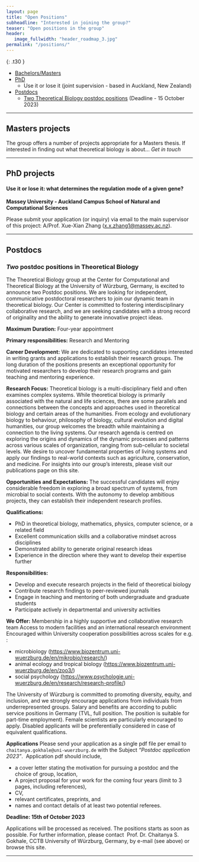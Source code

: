 ```yaml
---
layout: page
title: "Open Positions"
subheadline: "Interested in joining the group?"
teaser: "Open positions in the group"
header:
   image_fullwidth: "header_roadmap_3.jpg"
permalink: "/positions/"
---
```


{: .t30 }

- [Bachelors/Masters](#masters)
- [PhD](#phd)
	- Use it or lose it (joint supervision - based in Auckland, New Zealand)
- [Postdocs](#postdocs)
	- [Two Theoretical Biology postdoc positions](#pd1) (Deadline - 15 October 2023)

<!--	- [Endosymbiosis (Theoretical/Experimental joint mentorship based in Konstanz, Germany)](#pd2)
	- [MSCA postdoctoral fellowships (deadling for grant application is 13th September)](#pd3)-->

---

## Masters projects <a name="masters"></a>

The group offers a number of projects appropriate for a Masters thesis. If interested in finding out what theoretical biology is about...
*Get in touch*

<!--
- With great power comes great responsibility: The effect of power dynamics on belief and trust spreading. 
	- Individuals with more power in the belief-choosing process
	- Individuals with more power to proliferate 
- Is nonconformism smart or just stubborn? 
	- The effect of introducing stubborn individuals who don't conform to the chosen narrative in the belief model
- What if it was learned? 
	- Introduction of learning dynamics for the beliefs instead of the random mutation process. 
- Eco-evolutionary dynamics of synchronized emergence
Synchronized reproduction evolved in multiple species the presence of environmental cycles. However, within a single species like the marine midge *Clunio marinus*, there exist different emergence patterns within the lunar cycle. Two theoretical frameworks to investigate the possible evolutionary histories of the different strains and emergence patterns:
	- Adaptive dynamics: evolution of traits through mutation and fixation
 	- Reinforcement learning: treating the emergence of an individual as a decision process, what decisions results in the best outcome?
-->
---




## PhD projects <a name="phd"></a>

<!--Through the [EvoGamesPlus](https://www.maastrichtuniversity.nl/evogamesplus/vacancies) funding scheme of the European Union’s Horizon 2020 Research and Innovation Programme under the Marie Skłodowska-Curie grant, numerous early career fellowships are available.
Our group is a part of the funding scheme. Please check the website and the eligibility requriments for our open call.-->



#### Use it or lose it: what determines the regulation mode of a given gene?

**Massey University - Auckland Campus    School of Natural and Computational Sciences**

Please submit your application (or inquiry) via email to the main supervisor of this project: A/Prof. Xue-Xian Zhang (x.x.zhang1@massey.ac.nz).

<!--<span style="color:gray"> The following are some of the topics that the group is interested in developing further. However the exact project is often tailored to the interests of the candidate. We are interested in recruiting interested PhD students through the next round of the [International Max Planck Research School](https://www.evolbio.mpg.de/3017297/application)-->

<!--#### Eco-evolutionary tuning of biological clocks
Biological clocks are oscillating physiological processes which allow organisms to coordinate their life with environmental cycles such as night and day, seasons or tides. They are synchronized with the environment through a process called entrainment. Usually, biological clocks can be entrained by several environmental factors such as light, temperature or humidity. All of those factors are inherently subject to noise. Starting from existing models of entrainment, we would like to develop a mechanistic model for how several noisy factors jointly entrain the clock. This includes stochastic approaches, development of probabilistic models, and demonstrating the robustness of oscillations to environmental noise. In a second step, we would like to study the evolution of such a mechanistic model along with ecological (biotic and abiotic) inputs. We are interested in developing the skills and supporting the career of a student with a background in physics or applied mathematics, keenly interested in evolutionary biology. **Prior experience in the dynamical systems and in particular the theory of phase oscillators is desirable but not required at the start. While offered by Gokhale, the project will develop in close collaboration with the group of [Tobias Kaiser](https://www.evolbio.mpg.de/biologicalclocks).**-->
<!--#### Eco-eco-evolutionary agriculture
Working at the interface of _eco_logy, _eco_nomics and _evo_lution this project takes on the true meaning of translational biology. Feeding more than 7 billion people puts immense pressure on the farming industry — especially since it is required not just for providing food directly to humans but also for feeding livestock. Similar to the antibiotic resistance issue in medicine, we are dealing with ever-evolving more virulent parasites in agriculture. Thousands of years of monocultures have reduced the genetic diversity, as well as the ability of the plants to fight back. This project aims to understand this interaction taking into account different ecological, evolutionary and economic standpoints. Ecologically, we need to ascertain how we are changing the environment by driving artificially selected variants of crops and their potential to disrupt the wild varieties of the host plant. Evolutionarily, the host-pathogen dynamics need to be understood: how do the evolution of pathogen virulence and the eco-evolutionary dynamics change when considering multiple pathogen/crop species? Lastly, all the previous points coalesce at the economic standpoint, to make sure that the farmers do not lose more yield than necessary while keeping the technique sustainable.  **Knowledge about the theory of dynamical systems, stochastic processes and scientific computing would be desirable. A keen interest in interfacing with bioeconomists and field ecologists is a requirement.**-->
<!--#### Co-evolutionary dynamics in the light of extended evolutionary synthesis
Theories of predator-prey, host-parasite dynamics are a part of classical ecology. Together with evolution, we can address Red-Queen like scenarios with ever-evolving antagonists. The extended evolutionary synthesis includes phenomena such as innovation and learning. Personality effects of individual antagonists are often averaged out.
The project aims to incorporate extended evolutionary synthesis properties in the traditional co-evolution models.
The project involves theory development from an ecological and evolutionary point of view with implementations from techniques from machine learning. 
The theory will be developed together with an experimental collaborator working on the individual variation in the predatory behaviour of spiders. 
Primarily developed as a theory project, the ideal candidate is expected to be highly enthusiastic, working at the interface of theory development, machine learning and artificial intelligence and interacting with experimentalists.
**Knowledge about the theory of dynamical systems, stochastic processes, learning algorithms and scientific computing would be desirable. Familiarity with evolutionary and ecological models of co-evolution and mathematical biology would be an advantage, but if not, then a keen interest in the same is a requirement.**-->

---

## Postdocs <a name="postdocs"></a>

### _Two_ postdoc positions in Theoretical Biology <a name="pd1"></a>

The Theoretical Biology group at the Center for Computational and Theoretical Biology at the University of Würzburg, Germany, is excited to announce two Postdoc positions. We are looking for independent, communicative postdoctoral researchers to join our dynamic team in theoretical biology. Our Center is committed to fostering interdisciplinary collaborative research, and we are seeking candidates with a strong record of originality and the ability to generate innovative project ideas.

**Maximum Duration:** Four-year appointment

**Primary responsibilities:** Research and Mentoring

**Career Development:** We are dedicated to supporting candidates interested in writing grants and applications to establish their research groups. The long duration of the positions presents an exceptional opportunity for motivated researchers to develop their research programs and gain teaching and mentoring experience.

**Research Focus:**
Theoretical biology is a multi-disciplinary field and often examines complex systems. While theoretical biology is primarily associated with the natural and life sciences, there are some parallels and connections between the concepts and approaches used in theoretical biology and certain areas of the humanities. From ecology and evolutionary biology to behaviour, philosophy of biology, cultural evolution and digital humanities, our group welcomes the breadth while maintaining a connection to the living systems. Our research agenda is centred on exploring the origins and dynamics of the dynamic processes and patterns across various scales of organization, ranging from sub-cellular to societal levels. We desire to uncover fundamental properties of living systems and apply our findings to real-world contexts such as agriculture, conservation, and medicine. For insights into our group’s interests, please visit our publications page on this site.

**Opportunities and Expectations:**
The successful candidates will enjoy considerable freedom in exploring a broad spectrum of systems, from microbial to social contexts. With the autonomy to develop ambitious projects, they can establish their independent research profiles.

**Qualifications:**

* PhD in theoretical biology, mathematics, physics, computer science, or a related field
* Excellent communication skills and a collaborative mindset across disciplines
* Demonstrated ability to generate original research ideas
* Experience in the direction where they want to develop their expertise further 

**Responsibilities:**

* Develop and execute research projects in the field of theoretical biology
* Contribute research findings to peer-reviewed journals
* Engage in teaching and mentoring of both undergraduate and graduate students
* Participate actively in departmental and university activities

**We Offer:**
Membership in a highly supportive and collaborative research team
Access to modern facilities and an international research environment
Encouraged within University cooperation possibilities across scales for e.g. :

* microbiology (https://www.biozentrum.uni-wuerzburg.de/en/mikrobio/research/)
* animal ecology and tropical biology (https://www.biozentrum.uni-wuerzburg.de/en/zoo3/)
* social psychology (https://www.psychologie.uni-wuerzburg.de/en/research/research-profile/)

The University of Würzburg is committed to promoting diversity, equity, and inclusion, and we strongly encourage applications from individuals from underrepresented groups.
Salary and benefits are according to public service positions in Germany (TVL, full position. The position is suitable for part-time employment). Female scientists are particularly encouraged to apply. Disabled applicants will be preferentially considered in case of equivalent qualifications. 

**Applications**
Please send your application as a single pdf file per email to  
``chaitanya.gokhale@uni-wuerzburg.de`` with the Subject *“Postdoc application 2023”*. 
Application pdf should include,

* a cover letter stating the motivation for pursuing a postdoc and the choice of group, location,
* A project proposal for your work for the coming four years (limit to 3 pages, including references),
* CV, 
* relevant certificates, preprints, and 
* names and contact details of at least two potential referees.


**Deadline: 15th of October 2023**

Applications will be processed as received. The positions starts as soon as possible.
For further information, please contact 
Prof. Dr. Chaitanya S. Gokhale, CCTB University of Würzburg, Germany, by e-mail (see above) or browse this site.

---
<!--
### Endosymbiosis <a name="pd2"></a>

University of Konstanz evolutionary theory, mathematical
modeling, theoretical biology.

This project is a collaboration between Lutz Becks (University of
Konstanz; https://www.limnologie.uni-konstanz.de/becks), Peter Czuppon
(University of Münster, https://czuppon.net/) and Chaitanya Gokhale
(University of Würzburg, https://tecoevo.github.io/) and aims to develop
theory based on experimental work. Highly motivated candidates with a
PhD in evolutionary theory, mathematical modeling or theoretical biology
are encouraged to apply. Previous work in the context of evolutionary
transitions, the evolution of symbioses or species interactions is an
advantage. Candidates should demonstrate an enthusiasm for basic research
and an interest in mechanistic and phenomenological modeling. The
successful candidate should be able to communicate effectively with
people from a wide range of disciplines.

Funding is available for 18 months with the possibility for extension.

Location: The main place of work will be at the University of Konstanz,
but the postdoc is expected to travel to W?rzburg/M?nster for research
visits. The collaborative research environment in the group is highly
integrative, very international and conducted in English. Konstanz
is a very beautiful and pleasant place to live as it borders the third
largest lake in Central Europe and lies at the foothills of the Alps. The
University of Konstanz is an equal opportunities employer.

Interested candidates should send a CV, a short cover letter highlighting
interests and potential research questions, and contact details of
two professional referees to lutz.becks@uni-konstanz.de. Review of
applications will begin immediately and will continue until the position
is filled.

Prof. Dr. Lutz Becks
University of Konstanz
Aquatic Ecology and Evolution
Limnological Institute
Mainaustra?e 252
78464 Konstanz / Egg Germany
Phone: 07531 88 2828
E-Mail: lutz.becks@uni-konstanz.de
https://www.limnologie.uni-konstanz.de/en/ag-becks/

Lutz Becks <lutz.becks@uni-konstanz.de>



### MSCA Postdoctoral Fellowships 2023<a name="pd3"></a>

If interested in developing and leading a project for this fellowship and writing a joint grant for the same, get in touch with Chaitanya well-before (2-3 months) the yearly deadline.-->

<!--
### ~~Post doctoral position~~ Position Filled

~~Currently we have an opening for a one year post-doctoral position funded by the BfN (Federal Agency for Nature Conservation).  
The project deals with the *Risk Assessment of gene-drive systems*  
This will involve reviewing the current state-of-the-art and development of a theoretical model, both aiming to provide the BfN with actionable material in the context of policy making.~~

~~The application window is open till January 31st.~~

~~Details available [here](https://www.mpg.de/12552737/postdoc-gene-drive-risk-assessment).~~-->

<!--
* [<s>Add schema.org Markup for Videos</s>](https://support.google.com/webmasters/answer/2413309?hl=en)
* [<s>Submit <em>Feeling Responsive</em> to jekyllthemes.org</s>](http://jekyllthemes.org/themes/feeling-responsive/)
* <s>Use `style` in front matter to inject css-styles into `<head></s>
* <s>Add include to loop through collections</s>
* <s>Now with optional caption for header</s>
* [<s>Refined humans.txt</s>](http://humanstxt.org/)
* [<s>Produce an introduction video to showcase *Feeling Responsive*</s>](https://www.youtube.com/embed/3b5zCFSmVvU)
* [<s>Additional header with text</s>]({{ site.url }}{{ site.baseurl }}/headers/)
* <s>Added Google Analtics support</s>
* [<s>Add redirection layout by KanishkKanishk</s>](http://codingtips.kanishkkunal.in/redirects-jekyll-github-pages/)
* <s>Convert Foundation Sass to use native Jekyll Sass support</s>
* <s>Optimize HTML and use Schema.org-Attributes › http://schema.org/Article</s>
* <s>Disqus comments</s>
* <s>Rework `list-entries.html` › now language ready</s>
* [<s>Create custom 404.html-webpage</s>](https://help.github.com/articles/custom-404-pages/)
* <s>Add simple search box with Google</s>
* <s>Alternative non-landscape header</s>
* <s>Patterns for header</s>
* <s>Clean up color scheme and highlighting colors</s>
* <s>Make theme translation ready</s>
* [<s>Add draft-templates for new pages/posts</s>](https://github.com/Phlow/feeling-responsive/tree/gh-pages/_drafts)
* [<s>Step-by-Step-Guide to customize *Feeling Responsive*</s>]({{ site.url }}{{ site.baseurl }}/getting-started/)
* [<s>Video-Post-Format to feature videos in a huge way</s>]({{ site.url }}{{ site.baseurl }}/design/video/)
* <s>Title and captions for images</s>
* <s>SEO › Add metadescription to header.html and front matter</s>
* [<s>Adding Open Graph for Jekyll</s>](https://gist.github.com/pathawks/1406355)
* [<s>Gallery Post Example</s>]({{ site.url }}{{ site.baseurl }}/design/gallery/)
* [<s>Adding pagination</s>](http://jekyllrb.com/docs/pagination/) -->
